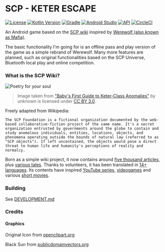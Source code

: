 # SCP - KETER ESCAPE

[![License](https://img.shields.io/badge/License-GPLv3-blue.svg)](https://www.gnu.org/licenses/gpl-3.0)    [![Kotlin Version](https://img.shields.io/badge/kotlin-1.3.61-blue)](http://kotlinlang.org/)    [![Gradle](https://img.shields.io/badge/Gradle%20Version-5.6.4-blue)](https://docs.gradle.org/5.6/release-notes.html)    [![Android Studio](https://img.shields.io/badge/Android%20Studio-3.6%2B-brightgreen)](https://developer.android.com/studio/preview/)    [![API](https://img.shields.io/badge/API-22%2B-brightgreen.svg?style=flat)](https://android-arsenal.com/api?level=22)    [![CircleCI](https://circleci.com/gh/LivingWithHippos/Keter-Escape/tree/master.svg?style=svg)](https://circleci.com/gh/LivingWithHippos/Keter-Escape/tree/master)

An Android game based on the [SCP wiki](http://www.scp-wiki.net/) inspired by [Werewolf (also known as Mafia)](https://en.wikipedia.org/wiki/Mafia_(party_game)).

The basic functionality I'm going for is an offline pass and play version of the game as a simple rebrand of Werewolf. Many more features are planned, such as original functionalities based on the SCP Universe, Bluetooth local play and online competition.

### What is the SCP Wiki?

![Poetry for your soul](http://scp-wiki.wdfiles.com/local--files/baby-s-first-guide-to-keter-class-anomalies-and-other-questi/title_page.PNG)

> Image taken from ["Baby's First Guide to Keter-Class Anomalies"](http://www.scp-wiki.net/baby-s-first-guide-to-keter-class-anomalies-and-other-questi) by unknown is licensed under [CC BY 3.0](https://creativecommons.org/licenses/by-sa/3.0/).

Freely adapted from Wikipedia:

`The SCP Foundation is a fictional organization documented by the web-based collaborative-fiction project of the same name. It's a secret organization entrusted by governments around the globe to contain and study anomalous individuals, entities, locations, objects, and phenomena operating outside the bounds of natural law (referred to as "SCP objects"). If left uncontained, the objects would pose a direct threat to human life and humanity's perceptions of reality and normalcy.`

Born as a simple wiki project, it now contains around [five thousand articles](http://www.scp-wiki.net/scp-series), plus [various tales](http://www.scp-wiki.net/scp-series-1-tales-edition). Thanks to volunteers, it has been translated in [14+ languages](http://scp-int.wikidot.com/). Its contents have inspired [YouTube series](https://www.youtube.com/channel/UCr6Ojg6WA9Lk-ynphZE9gtg), [videogames](https://store.steampowered.com/app/700330/SCP_Secret_Laboratory/) and various [short movies](https://www.imdb.com/search/keyword/?keywords=scp).

### Building

See [DEVELOPMENT.md](https://github.com/LivingWithHippos/Keter-Escape/blob/master/DEVELOPMENT.md)

### Credits

#### Graphics

Original Icon from [openclipart.org](https://openclipart.org/detail/309814/mountain)

Black Sun from [publicdomainvectors.org](https://publicdomainvectors.org/en/free-clipart/Black-hole/80543.html)
